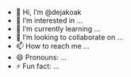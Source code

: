 - 👋 Hi, I’m @dejakoak
- 👀 I’m interested in ...
- 🌱 I’m currently learning ...
- 💞️ I’m looking to collaborate on ...
- 📫 How to reach me ...
- 😄 Pronouns: ...
- ⚡ Fun fact: ...

<!---
dejakoak/dejakoak is a ✨ special ✨ repository because its `README.md` (this file) appears on your GitHub profile.
You can click the Preview link to take a look at your changes.
--->
